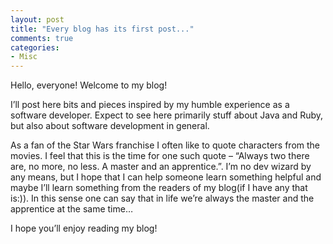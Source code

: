 ```yaml
---
layout: post
title: "Every blog has its first post..."
comments: true
categories:
- Misc
---
```


Hello, everyone! Welcome to my blog!

I’ll post here bits and pieces inspired by my humble experience as a
software developer. Expect to see here primarily stuff about Java and
Ruby, but also about software development in general.

As a fan of the Star Wars franchise I often like to quote characters
from the movies. I feel that this is the time for one such quote –
“Always two there are, no more, no less. A master and an
apprentice.”. I’m no dev wizard by any means, but I hope that I can
help someone learn something helpful and maybe I’ll learn something
from the readers of my blog(if I have any that is:)). In this sense
one can say that in life we’re always the master and the apprentice at
the same time…

I hope you’ll enjoy reading my blog!
